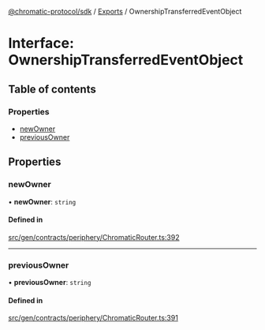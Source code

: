 [@chromatic-protocol/sdk](../README.md) / [Exports](../modules.md) / OwnershipTransferredEventObject

# Interface: OwnershipTransferredEventObject

## Table of contents

### Properties

- [newOwner](OwnershipTransferredEventObject.md#newowner)
- [previousOwner](OwnershipTransferredEventObject.md#previousowner)

## Properties

### newOwner

• **newOwner**: `string`

#### Defined in

[src/gen/contracts/periphery/ChromaticRouter.ts:392](https://github.com/chromatic-protocol/sdk/blob/5e51723/src/gen/contracts/periphery/ChromaticRouter.ts#L392)

___

### previousOwner

• **previousOwner**: `string`

#### Defined in

[src/gen/contracts/periphery/ChromaticRouter.ts:391](https://github.com/chromatic-protocol/sdk/blob/5e51723/src/gen/contracts/periphery/ChromaticRouter.ts#L391)
